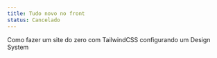 ```yaml
---
title: Tudo novo no front
status: Cancelado
---
```

Como fazer um site do zero com TailwindCSS configurando um Design System
<!--more-->